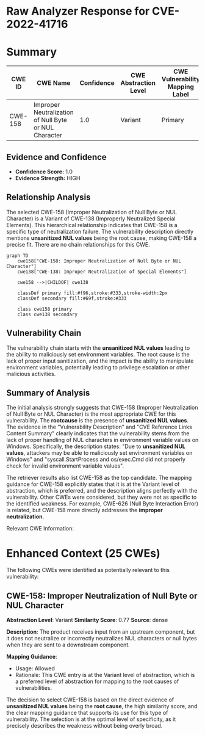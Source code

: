 # Raw Analyzer Response for CVE-2022-41716

# Summary
| CWE ID | CWE Name | Confidence | CWE Abstraction Level | CWE Vulnerability Mapping Label | CWE-Vulnerability Mapping Notes |
|---|---|---|---|---|---|
| CWE-158 | Improper Neutralization of Null Byte or NUL Character | 1.0 | Variant | Primary | Allowed |

## Evidence and Confidence

*   **Confidence Score:** 1.0
*   **Evidence Strength:** HIGH

## Relationship Analysis
The selected CWE-158 (Improper Neutralization of Null Byte or NUL Character) is a Variant of CWE-138 (Improperly Neutralized Special Elements). This hierarchical relationship indicates that CWE-158 is a specific type of neutralization failure. The vulnerability description directly mentions **unsanitized NUL values** being the root cause, making CWE-158 a precise fit. There are no chain relationships for this CWE.

```mermaid
graph TD
    cwe158["CWE-158: Improper Neutralization of Null Byte or NUL Character"]
    cwe138["CWE-138: Improper Neutralization of Special Elements"]
    
    cwe158 -->|CHILDOF| cwe138
    
    classDef primary fill:#f96,stroke:#333,stroke-width:2px
    classDef secondary fill:#69f,stroke:#333
    
    class cwe158 primary
    class cwe138 secondary
```

## Vulnerability Chain
The vulnerability chain starts with the **unsanitized NUL values** leading to the ability to maliciously set environment variables. The root cause is the lack of proper input sanitization, and the impact is the ability to manipulate environment variables, potentially leading to privilege escalation or other malicious activities.

## Summary of Analysis
The initial analysis strongly suggests that CWE-158 (Improper Neutralization of Null Byte or NUL Character) is the most appropriate CWE for this vulnerability. The **rootcause** is the presence of **unsanitized NUL values**. The evidence in the "Vulnerability Description" and "CVE Reference Links Content Summary" clearly indicates that the vulnerability stems from the lack of proper handling of NUL characters in environment variable values on Windows. Specifically, the description states: "Due to **unsanitized NUL values**, attackers may be able to maliciously set environment variables on Windows" and "syscall.StartProcess and os/exec.Cmd did not properly check for invalid environment variable values".

The retriever results also list CWE-158 as the top candidate. The mapping guidance for CWE-158 explicitly states that it is at the Variant level of abstraction, which is preferred, and the description aligns perfectly with the vulnerability. Other CWEs were considered, but they were not as specific to the identified weakness. For example, CWE-626 (Null Byte Interaction Error) is related, but CWE-158 more directly addresses the **improper neutralization**.

Relevant CWE Information:

# Enhanced Context (25 CWEs)
The following CWEs were identified as potentially relevant to this vulnerability:

## CWE-158: Improper Neutralization of Null Byte or NUL Character
**Abstraction Level**: Variant
**Similarity Score**: 0.77
**Source**: dense

**Description**:
The product receives input from an upstream component, but it does not neutralize or incorrectly neutralizes NUL characters or null bytes when they are sent to a downstream component.

**Mapping Guidance**:
- Usage: Allowed
- Rationale: This CWE entry is at the Variant level of abstraction, which is a preferred level of abstraction for mapping to the root causes of vulnerabilities.

The decision to select CWE-158 is based on the direct evidence of **unsanitized NUL values** being the **root cause**, the high similarity score, and the clear mapping guidance that supports its use for this type of vulnerability. The selection is at the optimal level of specificity, as it precisely describes the weakness without being overly broad.